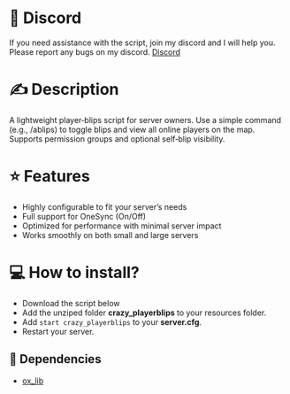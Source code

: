 # 🤖 Discord
If you need assistance with the script, join my discord and I will help you. Please report any bugs on my discord.
[Discord](https://discord.gg/KxZQSenzVb)

# ✍️ Description
A lightweight player‑blips script for server owners. Use a simple command (e.g., /ablips) to toggle blips and view all online players on the map. Supports permission groups and optional self‑blip visibility.

# ⭐ Features
- Highly configurable to fit your server’s needs  
- Full support for OneSync (On/Off)  
- Optimized for performance with minimal server impact
- Works smoothly on both small and large servers

# 💻 How to install?
- Download the script below
- Add the unziped folder **crazy_playerblips** to your resources folder.
- Add `start crazy_playerblips` to your **server.cfg**.
- Restart your server.

## 🔗 Dependencies
- [ox_lib](https://github.com/overextended/ox_lib)
